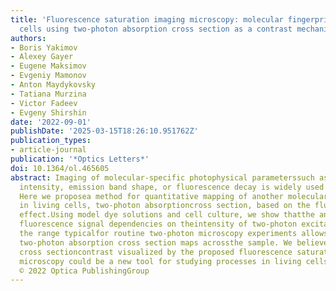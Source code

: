 ```yaml
---
title: 'Fluorescence saturation imaging microscopy: molecular fingerprinting in living
  cells using two-photon absorption cross section as a contrast mechanism'
authors:
- Boris Yakimov
- Alexey Gayer
- Eugene Maksimov
- Evgeniy Mamonov
- Anton Maydykovsky
- Tatiana Murzina
- Victor Fadeev
- Evgeny Shirshin
date: '2022-09-01'
publishDate: '2025-03-15T18:26:10.951762Z'
publication_types:
- article-journal
publication: '*Optics Letters*'
doi: 10.1364/ol.465605
abstract: Imaging of molecular-specific photophysical parameterssuch as fluorescence
  intensity, emission band shape, or fluorescence decay is widely used in biophysics.
  Here we proposea method for quantitative mapping of another molecularspecific parameter
  in living cells, two-photon absorptioncross section, based on the fluorescence saturation
  effect.Using model dye solutions and cell culture, we show thatthe analysis of the
  fluorescence signal dependencies on theintensity of two-photon excitation within
  the range typicalfor routine two-photon microscopy experiments allows one toreconstruct
  two-photon absorption cross section maps acrossthe sample. We believe that the absorption
  cross sectioncontrast visualized by the proposed fluorescence saturationimaging
  microscopy could be a new tool for studying processes in living cells and tissues.
  © 2022 Optica PublishingGroup
---
```

